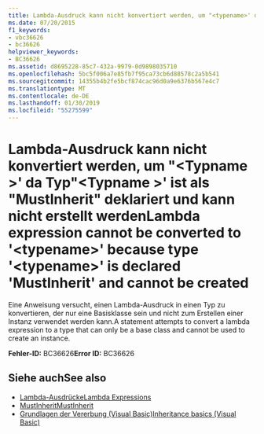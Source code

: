 ```yaml
---
title: Lambda-Ausdruck kann nicht konvertiert werden, um "<typename>' da Typ"<typename>"wird als"MustInherit"deklariert und kann nicht erstellt werden
ms.date: 07/20/2015
f1_keywords:
- vbc36626
- bc36626
helpviewer_keywords:
- BC36626
ms.assetid: d8695228-85c7-432a-9979-0d9898035710
ms.openlocfilehash: 5bc5f006a7e85fb7f95ca73cb6d88578c2a5b541
ms.sourcegitcommit: 14355b4b2fe5bcf874cac96d0a9e6376b567e4c7
ms.translationtype: MT
ms.contentlocale: de-DE
ms.lasthandoff: 01/30/2019
ms.locfileid: "55275599"
---
```

# <a name="lambda-expression-cannot-be-converted-to-typename-because-type-typename-is-declared-mustinherit-and-cannot-be-created"></a><span data-ttu-id="caa74-102">Lambda-Ausdruck kann nicht konvertiert werden, um "\<Typname >' da Typ"\<Typname >' ist als "MustInherit" deklariert und kann nicht erstellt werden</span><span class="sxs-lookup"><span data-stu-id="caa74-102">Lambda expression cannot be converted to '\<typename>' because type '\<typename>' is declared 'MustInherit' and cannot be created</span></span>
<span data-ttu-id="caa74-103">Eine Anweisung versucht, einen Lambda-Ausdruck in einen Typ zu konvertieren, der nur eine Basisklasse sein und nicht zum Erstellen einer Instanz verwendet werden kann.</span><span class="sxs-lookup"><span data-stu-id="caa74-103">A statement attempts to convert a lambda expression to a type that can only be a base class and cannot be used to create an instance.</span></span>  
  
 <span data-ttu-id="caa74-104">**Fehler-ID:** BC36626</span><span class="sxs-lookup"><span data-stu-id="caa74-104">**Error ID:** BC36626</span></span>  
  
## <a name="see-also"></a><span data-ttu-id="caa74-105">Siehe auch</span><span class="sxs-lookup"><span data-stu-id="caa74-105">See also</span></span>
- [<span data-ttu-id="caa74-106">Lambda-Ausdrücke</span><span class="sxs-lookup"><span data-stu-id="caa74-106">Lambda Expressions</span></span>](../../visual-basic/programming-guide/language-features/procedures/lambda-expressions.md)
- [<span data-ttu-id="caa74-107">MustInherit</span><span class="sxs-lookup"><span data-stu-id="caa74-107">MustInherit</span></span>](../../visual-basic/language-reference/modifiers/mustinherit.md)
- [<span data-ttu-id="caa74-108">Grundlagen der Vererbung (Visual Basic)</span><span class="sxs-lookup"><span data-stu-id="caa74-108">Inheritance basics (Visual Basic)</span></span>](~/docs/visual-basic/programming-guide/language-features/objects-and-classes/inheritance-basics.md)
